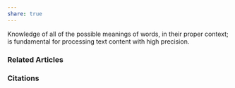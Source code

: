 ```yaml
---
share: true
---
```


Knowledge of all of the possible meanings of words, in their proper context; is fundamental for processing text content with high precision.

### Related Articles

### Citations
